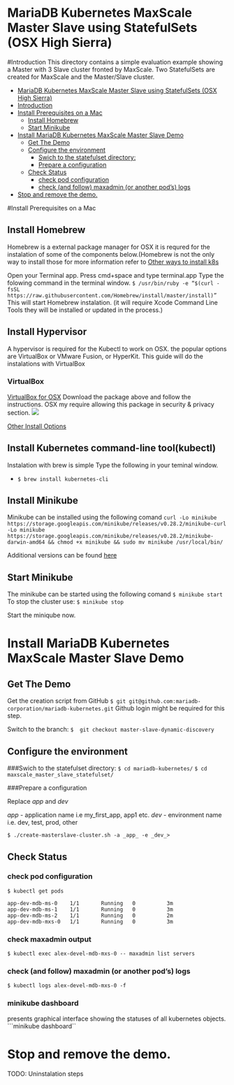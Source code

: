 # MariaDB Kubernetes MaxScale Master Slave using StatefulSets (OSX High Sierra)

#Introduction
This directory contains a simple evaluation example showing a Master with 3 Slave cluster fronted by MaxScale. Two StatefulSets are created for MaxScale and the Master/Slave cluster.
<!-- @import "[TOC]" {cmd="toc" depthFrom=1 depthTo=6 orderedList=false} -->
<!-- code_chunk_output -->

* [MariaDB Kubernetes MaxScale Master Slave using StatefulSets (OSX High Sierra)](#mariadb-kubernetes-maxscale-master-slave-using-statefulsets-osx-high-sierra)
* [Introduction](#introduction)
* [Install Prerequisites on a Mac](#install-prerequisites-on-a-mac)
	* [Install Homebrew](#install-homebrew)
	* [Start Minikube](#start-minikube)
* [Install MariaDB Kubernetes MaxScale Master Slave Demo](#install-mariadb-kubernetes-maxscale-master-slave-demo)
	* [Get The Demo](#get-the-demo)
	* [Configure the environment](#configure-the-environment)
		* [Swich to the statefulset directory:](#swich-to-the-statefulset-directory)
		* [Prepare a configuration](#prepare-a-configuration)
	* [Check Status](#check-status)
		* [check pod configuration](#check-pod-configuration)
		* [check (and follow) maxadmin (or another pod’s) logs](#check-and-follow-maxadmin-or-another-pods-logs)
* [Stop and remove the demo.](#stop-and-remove-the-demo)

<!-- /code_chunk_output -->
#Install Prerequisites on a Mac
## Install Homebrew
Homebrew is a external package manager for OSX it is requred for the instalation of some of the components below.(Homebrew is not the only way to install those for more information refer to [Other ways to install k8s](https://kubernetes.io/docs/tasks/tools/install-kubectl/#install-with-macports-on-macos)

Open your Terminal app. Press cmd+space and type terminal.app
Type the folowing command in the terminal window.
```$ /usr/bin/ruby -e “$(curl -fsSL https://raw.githubusercontent.com/Homebrew/install/master/install)”```
This will start Homebrew instalation. 
(it will require Xcode Command Line Tools they will be installed or updated in the process.)

## Install Hypervisor
A hypervisor is required for the Kubectl to work on OSX. the popular options are  VirtualBox or VMware Fusion, or HyperKit.
This guide will do the instalations with VirtualBox

### VirtualBox
[VirtualBox for OSX](https://download.virtualbox.org/virtualbox/5.2.18/VirtualBox-5.2.18-124319-OSX.dmg)
Download the package above and follow the instructions. OSX my require allowing this package in security & privacy section. 
![](screen1.jpg)

[Other Install Options](https://www.virtualbox.org/wiki/Downloads)

## Install Kubernetes command-line tool(kubectl)
Instalation with brew is simple
Type the following in your teminal window. 
* ```$ brew install kubernetes-cli```

## Install Minikube
Minikube can be installed using the following comand
```curl -Lo minikube https://storage.googleapis.com/minikube/releases/v0.28.2/minikube-curl -Lo minikube https://storage.googleapis.com/minikube/releases/v0.28.2/minikube-darwin-amd64 && chmod +x minikube && sudo mv minikube /usr/local/bin/```

Additional versions can be found [here](https://github.com/kubernetes/minikube/releases)

## Start Minikube
The minikube can be started using the following comand
` $ minikube start `
To stop the cluster use:
` $ minikube stop `

Start the miniqube now.

# Install MariaDB Kubernetes MaxScale Master Slave Demo
## Get The Demo
Get the creation script from GitHub
`$ git git@github.com:mariadb-corporation/mariadb-kubernetes.git`
Github login might be required for this step.

Switch to the branch:
`$  git checkout master-slave-dynamic-discovery`

## Configure the environment

###Swich to the statefulset directory:
`$ cd mariadb-kubernetes/`
`$ cd maxscale_master_slave_statefulset/`

###Prepare a configuration

Replace _app_ and _dev_

_app_ - application name i.e my_first_app, app1 etc.
_dev_ - environment name i.e. dev, test, prod, other

`$ ./create-masterslave-cluster.sh -a _app_ -e _dev_>`

## Check Status
### check pod configuration
```$ kubectl get pods```

```NAME                   READY     STATUS    RESTARTS   AGE
app-dev-mdb-ms-0    1/1       Running   0          3m
app-dev-mdb-ms-1    1/1       Running   0          3m
app-dev-mdb-ms-2    1/1       Running   0          2m
app-dev-mdb-mxs-0   1/1       Running   0          3m
```
### check maxadmin output

```$ kubectl exec alex-devel-mdb-mxs-0 -- maxadmin list servers```
### check (and follow) maxadmin (or another pod’s) logs
```$ kubectl logs alex-devel-mdb-mxs-0 -f```

### minikube dashboard
presents graphical interface showing the statuses of all kubernetes objects.
```minikube dashboard``

# Stop and remove the demo.
TODO: Uninstalation steps


